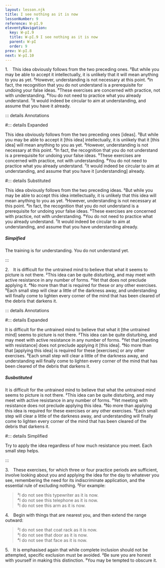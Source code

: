 ```yaml
---
layout: lesson.njk
title: I see nothing as it is now
lessonNumber: 9
reference: W-pI.9
eleventyNavigation:
  key: W-pI.9
  title: W-pI.9 I see nothing as it is now
  parent: W-pI
  order: 9
prev: W-pI.8
next: W-pI.10
---
```


1. This idea obviously follows from the two preceding ones. 
²But while you may be able to accept it intellectually, it is unlikely that it will mean anything to you as yet. 
³However, understanding is not necessary at this point. 
⁴In fact, the recognition that you do not understand is a prerequisite for undoing your false ideas. 
⁵These exercises are concerned with practice, not with understanding. 
⁶You do not need to practice what you already understand. 
⁷It would indeed be circular to aim at understanding, and assume that you have it already.

::: details Annotations

#::: details Expanded

This idea obviously follows from the two preceding ones [ideas]. 
²But while you may be able to accept it [this idea] intellectually, it is unlikely that it [this idea] will mean anything to you as yet. 
³However, understanding is not necessary at this point. 
⁴In fact, the recognition that you do not understand is a prerequisite for undoing your false ideas. 
⁵These exercises are concerned with practice, not with understanding. 
⁶You do not need to practice what you already understand. 
⁷It would indeed be circular to aim at understanding, and assume that you have it [understanding] already.

#::: details Substituted

This idea obviously follows from the two preceding ideas. 
²But while you may be able to accept this idea intellectually, it is unlikely that this idea will mean anything to you as yet. 
³However, understanding is not necessary at this point. 
⁴In fact, the recognition that you do not understand is a prerequisite for undoing your false ideas. 
⁵These exercises are concerned with practice, not with understanding. 
⁶You do not need to practice what you already understand. 
⁷It would indeed be circular to aim at understanding, and assume that you have understanding already.

##### Simpified

The training is for understanding. 
You do not understand yet. 

:::

2. It is difficult for the untrained mind to believe that what it seems to picture is not there. 
²This idea can be quite disturbing, and may meet with active resistance in any number of forms. 
³Yet that does not preclude applying it. 
⁴No more than that is required for these or any other exercises. 
⁵Each small step will clear a little of the darkness away, and understanding will finally come to lighten every corner of the mind that has been cleared of the debris that darkens it.

::: details Annotations

#::: details Expanded

It is difficult for the untrained mind to believe that what it [the untrained mind] seems to picture is not there. 
²This idea can be quite disturbing, and may meet with active resistance in any number of forms. 
³Yet that [meeting with resistance] does not preclude applying it [this idea]. 
⁴No more than that [applying this idea] is required for these [exercises] or any other exercises. 
⁵Each small step will clear a little of the darkness away, and understanding will finally come to lighten every corner of the mind that has been cleared of the debris that darkens it.

##### Susbstituted

It is difficult for the untrained mind to believe that what the untrained mind seems to picture is not there. 
²This idea can be quite disturbing, and may meet with active resistance in any number of forms. 
³Yet meeting with resistance does not preclude applying this idea. 
⁴No more than applying this idea is required for these exercises or any other exercises. 
⁵Each small step will clear a little of the darkness away, and understanding will finally come to lighten every corner of the mind that has been cleared of the debris that darkens it.

#::: details Simplified

Try to apply the idea regardless of how much resistance you meet. Each small step helps.

:::

3. These exercises, for which three or four practice periods are sufficient, involve looking about you and applying the idea for the day to whatever you see, remembering the need for its indiscriminate application, and the essential rule of excluding nothing. 
²For example:

>³I do not see this typewriter as it is now.  
⁴I do not see this telephone as it is now.  
⁵I do not see this arm as it is now.

4. Begin with things that are nearest you, and then extend the range outward:

>²I do not see that coat rack as it is now.  
³I do not see that door as it is now.  
⁴I do not see that face as it is now.

5. It is emphasised again that while complete inclusion should not be attempted, specific exclusion must be avoided. 
²Be sure you are honest with yourself in making this distinction. 
³You may be tempted to obscure it.
